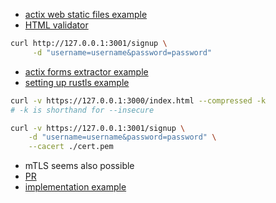 - [actix web static files example](https://github.com/actix/examples/tree/c42b85587dd6f6606d4d21921d02ca565e5d683a/basics/static-files)
- [HTML validator](https://validator.w3.org/)
```sh
curl http://127.0.0.1:3001/signup \
     -d "username=username&password=password"
```
- [actix forms extractor example](https://github.com/actix/examples/blob/c42b85587dd6f6606d4d21921d02ca565e5d683a/forms/form/src/main.rs)
- [setting up rustls example](https://github.com/actix/examples/blob/c42b85587dd6f6606d4d21921d02ca565e5d683a/https-tls/rustls/src/main.rs)
```sh
curl -v https://127.0.0.1:3000/index.html --compressed -k
# -k is shorthand for --insecure
```
```sh
curl -v https://127.0.0.1:3001/signup \
    -d "username=username&password=password" \
    --cacert ./cert.pem 
```
- mTLS seems also possible
- [PR](https://github.com/actix/actix-web/issues/1727)
- [implementation example](https://github.com/actix/examples/blob/master/https-tls/rustls-client-cert/src/main.rs)
